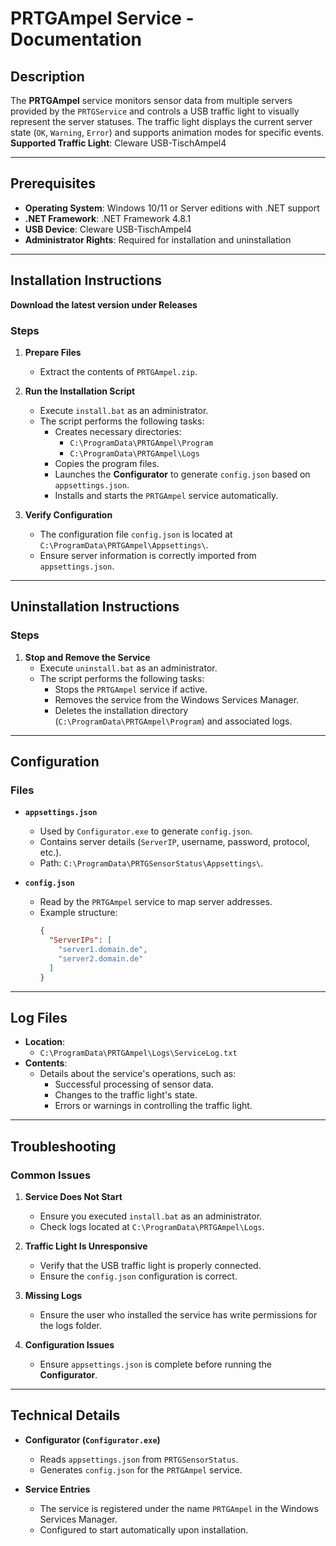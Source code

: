 # **PRTGAmpel Service - Documentation**

## **Description**  
The **PRTGAmpel** service monitors sensor data from multiple servers provided by the `PRTGService` and controls a USB traffic light to visually represent the server statuses. The traffic light displays the current server state (`OK`, `Warning`, `Error`) and supports animation modes for specific events.  
**Supported Traffic Light**: Cleware USB-TischAmpel4

---

## **Prerequisites**  
- **Operating System**: Windows 10/11 or Server editions with .NET support  
- **.NET Framework**: .NET Framework 4.8.1  
- **USB Device**: Cleware USB-TischAmpel4 
- **Administrator Rights**: Required for installation and uninstallation  

---

## **Installation Instructions**  
**Download the latest version under Releases**
### **Steps**  
1. **Prepare Files**  
   - Extract the contents of `PRTGAmpel.zip`.  

2. **Run the Installation Script**  
   - Execute `install.bat` as an administrator.  
   - The script performs the following tasks:  
     - Creates necessary directories:  
       - `C:\ProgramData\PRTGAmpel\Program`  
       - `C:\ProgramData\PRTGAmpel\Logs`  
     - Copies the program files.  
     - Launches the **Configurator** to generate `config.json` based on `appsettings.json`.  
     - Installs and starts the `PRTGAmpel` service automatically.  

3. **Verify Configuration**  
   - The configuration file `config.json` is located at `C:\ProgramData\PRTGAmpel\Appsettings\`.  
   - Ensure server information is correctly imported from `appsettings.json`.  

---

## **Uninstallation Instructions**  

### **Steps**  
1. **Stop and Remove the Service**  
   - Execute `uninstall.bat` as an administrator.  
   - The script performs the following tasks:  
     - Stops the `PRTGAmpel` service if active.  
     - Removes the service from the Windows Services Manager.  
     - Deletes the installation directory (`C:\ProgramData\PRTGAmpel\Program`) and associated logs.  

---

## **Configuration**  

### **Files**  
- **`appsettings.json`**  
  - Used by `Configurator.exe` to generate `config.json`.  
  - Contains server details (`ServerIP`, username, password, protocol, etc.).  
  - Path: `C:\ProgramData\PRTGSensorStatus\Appsettings\`.  

- **`config.json`**  
  - Read by the `PRTGAmpel` service to map server addresses.  
  - Example structure:  
    ```json  
    {  
      "ServerIPs": [  
        "server1.domain.de",  
        "server2.domain.de"  
      ]  
    }  
    ```  

---

## **Log Files**  
- **Location**:  
  - `C:\ProgramData\PRTGAmpel\Logs\ServiceLog.txt`  
- **Contents**:  
  - Details about the service's operations, such as:  
    - Successful processing of sensor data.  
    - Changes to the traffic light's state.  
    - Errors or warnings in controlling the traffic light.  

---

## **Troubleshooting**  

### **Common Issues**  
1. **Service Does Not Start**  
   - Ensure you executed `install.bat` as an administrator.  
   - Check logs located at `C:\ProgramData\PRTGAmpel\Logs`.  

2. **Traffic Light Is Unresponsive**  
   - Verify that the USB traffic light is properly connected.  
   - Ensure the `config.json` configuration is correct.  

3. **Missing Logs**  
   - Ensure the user who installed the service has write permissions for the logs folder.  

4. **Configuration Issues**  
   - Ensure `appsettings.json` is complete before running the **Configurator**.  

---

## **Technical Details**  

- **Configurator (`Configurator.exe`)**  
  - Reads `appsettings.json` from `PRTGSensorStatus`.  
  - Generates `config.json` for the `PRTGAmpel` service.  

- **Service Entries**  
  - The service is registered under the name `PRTGAmpel` in the Windows Services Manager.  
  - Configured to start automatically upon installation.  
